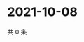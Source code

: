 # 2021-10-08

共 0 条

<!-- BEGIN -->
<!-- 最后更新时间 Fri Oct 08 2021 15:14:45 GMT+0800 (China Standard Time) -->

<!-- END -->
